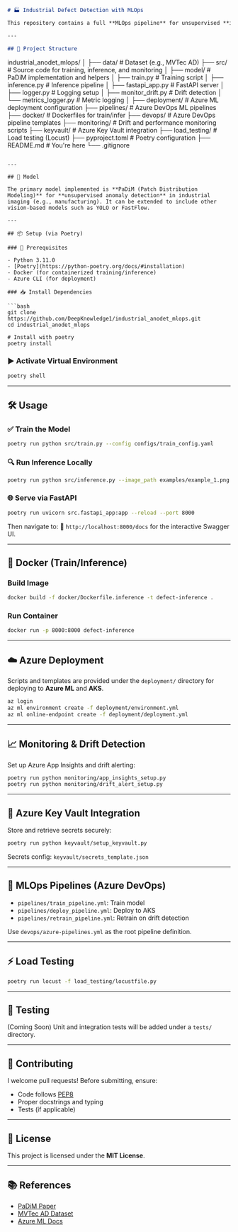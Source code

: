 
```markdown
# 🏭 Industrial Defect Detection with MLOps

This repository contains a full **MLOps pipeline** for unsupervised **industrial defect detection** using **PaDiM** and a complete deployment and monitoring stack built with **FastAPI**, **Docker**, **Azure DevOps**, and **Azure Kubernetes Service (AKS)**. Environment and dependency management is handled via **Poetry**.

---

## 📁 Project Structure

```

industrial_anodet_mlops/
│
├── data/                         # Dataset (e.g., MVTec AD)
├── src/                          # Source code for training, inference, and monitoring
│   ├── model/                    # PaDiM implementation and helpers
│   ├── train.py                  # Training script
│   ├── inference.py              # Inference pipeline
│   ├── fastapi\_app.py            # FastAPI server
│   ├── logger.py                 # Logging setup
│   ├── monitor\_drift.py          # Drift detection
│   └── metrics\_logger.py         # Metric logging
│
├── deployment/                   # Azure ML deployment configuration
├── pipelines/                    # Azure DevOps ML pipelines
├── docker/                       # Dockerfiles for train/infer
├── devops/                       # Azure DevOps pipeline templates
├── monitoring/                   # Drift and performance monitoring scripts
├── keyvault/                     # Azure Key Vault integration
├── load\_testing/                 # Load testing (Locust)
├── pyproject.toml                # Poetry configuration
├── README.md                     # You're here
└── .gitignore

````

---

## 🧠 Model

The primary model implemented is **PaDiM (Patch Distribution Modeling)** for **unsupervised anomaly detection** in industrial imaging (e.g., manufacturing). It can be extended to include other vision-based models such as YOLO or FastFlow.

---

## 📦 Setup (via Poetry)

### 🧰 Prerequisites

- Python 3.11.0
- [Poetry](https://python-poetry.org/docs/#installation)
- Docker (for containerized training/inference)
- Azure CLI (for deployment)

### 📥 Install Dependencies

```bash
git clone https://github.com/DeepKnowledge1/industrial_anodet_mlops.git
cd industrial_anodet_mlops

# Install with poetry
poetry install
````

### ▶️ Activate Virtual Environment

```bash
poetry shell
```

---

## 🛠️ Usage

### ✅ Train the Model

```bash
poetry run python src/train.py --config configs/train_config.yaml
```

### 🔍 Run Inference Locally

```bash
poetry run python src/inference.py --image_path examples/example_1.png
```

### 🌐 Serve via FastAPI

```bash
poetry run uvicorn src.fastapi_app:app --reload --port 8000
```

Then navigate to:
📎 `http://localhost:8000/docs` for the interactive Swagger UI.

---

## 🐳 Docker (Train/Inference)

### Build Image

```bash
docker build -f docker/Dockerfile.inference -t defect-inference .
```

### Run Container

```bash
docker run -p 8000:8000 defect-inference
```

---

## ☁️ Azure Deployment

Scripts and templates are provided under the `deployment/` directory for deploying to **Azure ML** and **AKS**.

```bash
az login
az ml environment create -f deployment/environment.yml
az ml online-endpoint create -f deployment/deployment.yml
```

---

## 📈 Monitoring & Drift Detection

Set up Azure App Insights and drift alerting:

```bash
poetry run python monitoring/app_insights_setup.py
poetry run python monitoring/drift_alert_setup.py
```

---

## 🔐 Azure Key Vault Integration

Store and retrieve secrets securely:

```bash
poetry run python keyvault/setup_keyvault.py
```

Secrets config: `keyvault/secrets_template.json`

---

## 🔄 MLOps Pipelines (Azure DevOps)

* `pipelines/train_pipeline.yml`: Train model
* `pipelines/deploy_pipeline.yml`: Deploy to AKS
* `pipelines/retrain_pipeline.yml`: Retrain on drift detection

Use `devops/azure-pipelines.yml` as the root pipeline definition.

---

## ⚡ Load Testing

```bash
poetry run locust -f load_testing/locustfile.py
```

---

## 🧪 Testing

(Coming Soon) Unit and integration tests will be added under a `tests/` directory.

---

## 🤝 Contributing

I welcome pull requests! Before submitting, ensure:

* Code follows [PEP8](https://peps.python.org/pep-0008/)
* Proper docstrings and typing
* Tests (if applicable)

---

## 📜 License

This project is licensed under the **MIT License**.

---

## 📚 References

* [PaDiM Paper](https://arxiv.org/abs/2011.08785)
* [MVTec AD Dataset](https://www.mvtec.com/company/research/datasets/mvtec-ad)
* [Azure ML Docs](https://learn.microsoft.com/en-us/azure/machine-learning/)

```#   i n d u s t r i a l _ a n o d e t _ m l o p s  
 